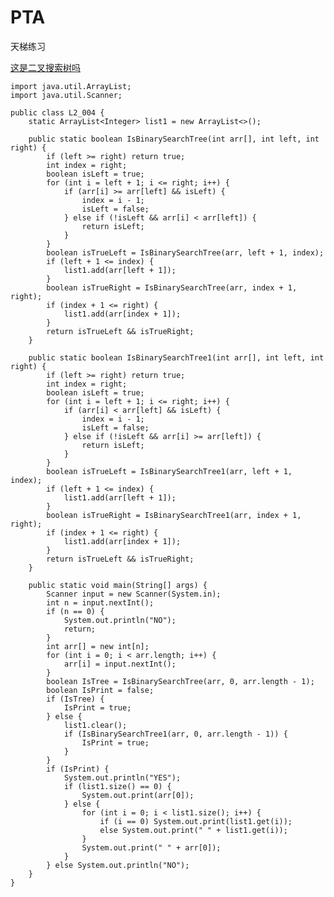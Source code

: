 # PTA
天梯练习

[这是二叉搜索树吗](https://pintia.cn/problem-sets/994805046380707840/problems/994805070971912192)

    import java.util.ArrayList;
    import java.util.Scanner;

    public class L2_004 {
        static ArrayList<Integer> list1 = new ArrayList<>();

        public static boolean IsBinarySearchTree(int arr[], int left, int right) {
            if (left >= right) return true;
            int index = right;
            boolean isLeft = true;
            for (int i = left + 1; i <= right; i++) {
                if (arr[i] >= arr[left] && isLeft) {
                    index = i - 1;
                    isLeft = false;
                } else if (!isLeft && arr[i] < arr[left]) {
                    return isLeft;
                }
            }
            boolean isTrueLeft = IsBinarySearchTree(arr, left + 1, index);
            if (left + 1 <= index) {
                list1.add(arr[left + 1]);
            }
            boolean isTrueRight = IsBinarySearchTree(arr, index + 1, right);
            if (index + 1 <= right) {
                list1.add(arr[index + 1]);
            }
            return isTrueLeft && isTrueRight;
        }

        public static boolean IsBinarySearchTree1(int arr[], int left, int right) {
            if (left >= right) return true;
            int index = right;
            boolean isLeft = true;
            for (int i = left + 1; i <= right; i++) {
                if (arr[i] < arr[left] && isLeft) {
                    index = i - 1;
                    isLeft = false;
                } else if (!isLeft && arr[i] >= arr[left]) {
                    return isLeft;
                }
            }
            boolean isTrueLeft = IsBinarySearchTree1(arr, left + 1, index);
            if (left + 1 <= index) {
                list1.add(arr[left + 1]);
            }
            boolean isTrueRight = IsBinarySearchTree1(arr, index + 1, right);
            if (index + 1 <= right) {
                list1.add(arr[index + 1]);
            }
            return isTrueLeft && isTrueRight;
        }

        public static void main(String[] args) {
            Scanner input = new Scanner(System.in);
            int n = input.nextInt();
            if (n == 0) {
                System.out.println("NO");
                return;
            }
            int arr[] = new int[n];
            for (int i = 0; i < arr.length; i++) {
                arr[i] = input.nextInt();
            }
            boolean IsTree = IsBinarySearchTree(arr, 0, arr.length - 1);
            boolean IsPrint = false;
            if (IsTree) {
                IsPrint = true;
            } else {
                list1.clear();
                if (IsBinarySearchTree1(arr, 0, arr.length - 1)) {
                    IsPrint = true;
                }
            }
            if (IsPrint) {
                System.out.println("YES");
                if (list1.size() == 0) {
                    System.out.print(arr[0]);
                } else {
                    for (int i = 0; i < list1.size(); i++) {
                        if (i == 0) System.out.print(list1.get(i));
                        else System.out.print(" " + list1.get(i));
                    }
                    System.out.print(" " + arr[0]);
                }
            } else System.out.println("NO");
        }
    }
